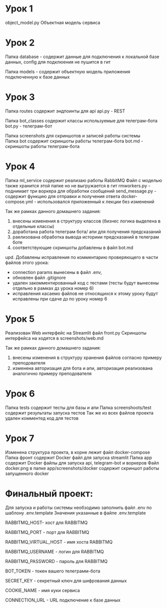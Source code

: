# Урок 1
object_model.py Объектная модель сервиса

# Урок 2
Папка database - содержит данные для подключения к локальной базе данных, config для подклюения не пушится в гит

Папка models - содержит объектную модель приложения подключенную к базе данных

# Урок 3
Папка routes содержит эндпоинты для api
api.py - REST

Папка bot_classes содержит классы используемые для телеграм-бота
bot.py - телеграм-бот

Папка screenshots для скриншотов и записей работы системы  
Папка bot содержит скриншоты работы телеграм-бота
bot.md - скриншоты работы телеграм-бота

# Урок 4

Папка ml_service содержит реализаю работы RabbitMQ
Файл с моделью также хранится этой папке но не выгружается в гит
rmworkers.py - поднимает три воркера для обработки сообщений
send_message.py - содержит функцию для отправки и получения ответа
docker-compose.yml - использовался приложенный к лекции без изменений

Так же рамках данного домашнего задания:
1. внесены изменения в структуру классов (бизнес логика выделена в отдельные классы)
2. доработана работа телеграм бота/ апи для получения предсказаний
3. раелизована обработка вывода историии предсказаний в телеграм боте 
4. соответствующие скриншоты добавлены в файл bot.md


upd. Добавлены исправления по комментарию проверяющего в части файлов этого урока:
- connection params вынесены в файл .env,
- обновлен файл .gitignore
- удален закомментированный код с тестами (тесты будут вынесены отдельно в рамках дз урока номер 6)
- исправления касаемо файлов не относящихся к этому уроку будут исправлены при сдаче дз по уроку номер 6

# Урок 5

Реализован Web интерфейс на Streamlit файл front.py
Скриншоты интерфейса на ходятся в screenshots/web.md

Так же рамках данного домашнего задания:
1. внесены изменения в структуру хранения файлов согласно примеру преподователя
2. изменена авторизация для бота и апи, авторизация реализована аналогично примеру преподователя

# Урок 6

Папка tests содержит тесты для базы и апи
Папка screenshoots/test содержит результаты запуска тестов
Так же из всех файлов проекта удален комментед код для тестов


# Урок 7

Изменена структура проекта, в корне лежит файл docker-compose
Папка фронт содержит Docker файл для запуска streamlit
Папка app содержит Docker файлы для запуска api, telegram-bot и воркеров 
Файл docker.png в папке app/screenshots/docker содержит скриншот работы запущенного docker

# Финальный проект:
Для запуска и работы системы необзодимо заполнить файл .env по шаблону .env.template
Значения указанные в файле .env.template 

RABBITMQ_HOST- хост для RABBITMQ

RABBITMQ_PORT - порт для RABBITMQ

RABBITMQ_VIRTUAL_HOST - имя хоста RABBITMQ

RABBITMQ_USERNAME - логин для RABBITMQ

RABBITMQ_PASSWORD - пароль для RABBITMQ

BOT_TOKEN - токен вашего телеграмм-бота

SECRET_KEY - секретный ключ для шифрования данных

COOKIE_NAME - имя куки сервиса

CONNECTION_URL -  URL подключение к базе данных


